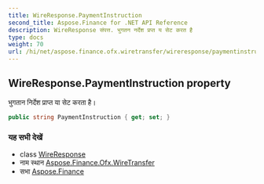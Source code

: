 ```yaml
---
title: WireResponse.PaymentInstruction
second_title: Aspose.Finance for .NET API Reference
description: WireResponse संपत्त. भुगतन नर्देश प्रप्त य सेट करत है
type: docs
weight: 70
url: /hi/net/aspose.finance.ofx.wiretransfer/wireresponse/paymentinstruction/
---
```

## WireResponse.PaymentInstruction property

भुगतान निर्देश प्राप्त या सेट करता है।

```csharp
public string PaymentInstruction { get; set; }
```

### यह सभी देखें

* class [WireResponse](../)
* नाम स्थान [Aspose.Finance.Ofx.WireTransfer](../../wireresponse/)
* सभा [Aspose.Finance](../../../)


